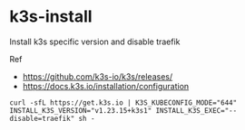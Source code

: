 # k3s-install

Install k3s specific version and disable traefik

Ref

- https://github.com/k3s-io/k3s/releases/
- https://docs.k3s.io/installation/configuration

```
curl -sfL https://get.k3s.io | K3S_KUBECONFIG_MODE="644" INSTALL_K3S_VERSION="v1.23.15+k3s1" INSTALL_K3S_EXEC="--disable=traefik" sh -
```
